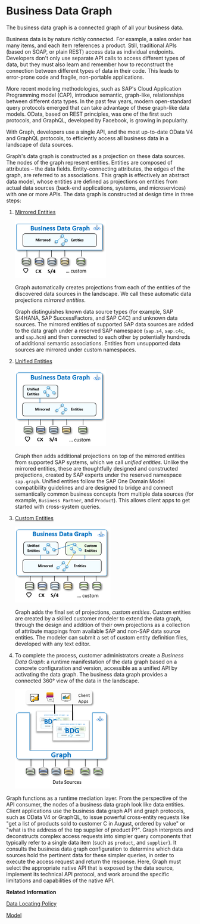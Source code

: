 <!-- copy894e28c9eda1498ab8a9f153a3ff9b48 -->

# Business Data Graph

The business data graph is a connected graph of all your business data.

Business data is by nature richly connected. For example, a sales order has many items, and each item references a product. Still, traditional APIs \(based on SOAP, or plain REST\) access data as individual endpoints. Developers don't only use separate API calls to access different types of data, but they must also learn and remember how to reconstruct the connection between different types of data in their code. This leads to error-prone code and fragile, non-portable applications.

More recent modeling methodologies, such as SAP's Cloud Application Programming model \(CAP\), introduce semantic, graph-like, relationships between different data types. In the past few years, modern open-standard query protocols emerged that can take advantage of these graph-like data models. OData, based on REST principles, was one of the first such protocols, and GraphQL, developed by Facebook, is growing in popularity.

With Graph, developers use a single API, and the most up-to-date OData V4 and GraphQL protocols, to efficiently access all business data in a landscape of data sources.

Graph's data graph is constructed as a projection on these data sources. The nodes of the graph represent entities. Entities are composed of attributes – the data fields. Entity-connecting attributes, the edges of the graph, are referred to as associations. This graph is effectively an abstract data model, whose entities are defined as projections on entities from actual data sources \(back-end applications, systems, and microservices\) with one or more APIs. The data graph is constructed at design time in three steps:

1.  [Mirrored Entities](50-Development/mirrored-entities-720a1d8.md)

    ![](images/bdg_mirrored_enitites_38ef78c.png)

    Graph automatically creates projections from each of the entities of the discovered data sources in the landscape. We call these automatic data projections *mirrored entities*.

    Graph distinguishes known data source types \(for example, SAP S/4HANA, SAP SuccessFactors, and SAP C4C\) and unknown data sources. The mirrored entities of supported SAP data sources are added to the data graph under a reserved SAP namespace \(`sap.s4`, `sap.c4c`, and `sap.hcm`\) and then connected to each other by potentially hundreds of additional semantic associations. Entities from unsupported data sources are mirrored under custom namespaces.

2.  [Unified Entities](50-Development/unified-entities-1cded7b.md)

    ![](images/bdg_unified_entities_23be9b3.png)

    Graph then adds additional projections on top of the mirrored entities from supported SAP systems, which we call *unified entities*. Unlike the mirrored entities, these are thoughtfully designed and constructed projections, created by SAP experts under the reserved namespace `sap.graph`. Unified entities follow the SAP One Domain Model compatibility guidelines and are designed to bridge and connect semantically common business concepts from multiple data sources \(for example, `Business Partner`, and `Product`\). This allows client apps to get started with cross-system queries.

3.  [Custom Entities](50-Development/custom-entities-b6318bf.md)

    ![](images/bdg_custom_entities_e1829c4.png)

    Graph adds the final set of projections, *custom entities*. Custom entities are created by a skilled customer modeler to extend the data graph, through the design and addition of their own projections as a collection of attribute mappings from available SAP and non-SAP data source entities. The modeler can submit a set of custom entity definition files, developed with any text editor.

4.  To complete the process, customer administrators create a *Business Data Graph*: a runtime manifestation of the data graph based on a concrete configuration and version, accessible as a unified API by activating the data graph. The business data graph provides a connected 360° view of the data in the landscape.

    ![](images/Business_Data_Graph_3463b6a.png)


Graph functions as a runtime mediation layer. From the perspective of the API consumer, the nodes of a business data graph look like data entities. Client applications use the business data graph API and graph protocols, such as OData V4 or GraphQL, to issue powerful cross-entity requests like "get a list of products sold to customer C in August, ordered by value" or "what is the address of the top supplier of product P?". Graph interprets and deconstructs complex access requests into simpler query components that typically refer to a single data item \(such as `product`, and `supplier`\). It consults the business data graph configuration to determine which data sources hold the pertinent data for these simpler queries, in order to execute the access request and return the response. Here, Graph must select the appropriate native API that is exposed by the data source, implement its technical API protocol, and work around the specific limitations and capabilities of the native API.

**Related Information**  


[Data Locating Policy](50-Development/data-locating-policy-28d2c2c.md "Data in the business data graph is connected via key-based references.")

[Model](50-Development/model-31f8c54.md "It is common knowledge that data-driven software should be modeled on its underlying business processes.")

